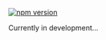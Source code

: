 [![npm version](https://badge.fury.io/js/ubiq.svg)](https://badge.fury.io/js/ubiq)

Currently in development...
